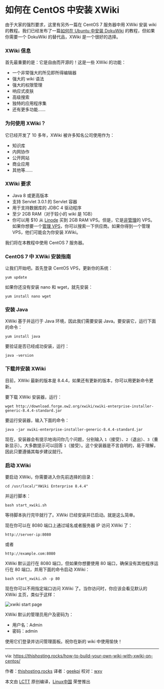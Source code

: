 如何在 CentOS 中安装 XWiki
============================================================

由于大家的强烈要求，这里有另外一篇在 CentOS 7 服务器中用 XWiki 安装 wiki 的教程。我们已经发布了一篇[如何在 Ubuntu 中安装 DokuWiki][8] 的教程，但如果你需要一个 DokuWiki 的替代品，XWiki 是一个很好的选择。

### XWiki 信息

首先最重要的是：它是自由而开源的！这是一些 XWiki 的功能：

*   一个非常强大的所见即所得编辑器
*   强大的 wiki 语法
*   强大的权限管理
*   响应式皮肤
*   高级搜索
*   独特的应用程序集
*   还有更多功能……

### 为何使用 XWiki？

它已经开发了 10 多年，XWiki 被许多知名公司使用作为：

*   知识库
*   内网协作
*   公开网站
*   商业应用
*   其他等……

### XWiki 要求

*   Java 8 或更高版本
*   支持 Servlet 3.0.1 的 Servlet 容器
*   用于支持数据库的 JDBC 4 驱动程序
*   至少 2GB RAM（对于较小的 wiki 是 1GB）
*   你可以用 $10 从 [Linode][1] 买到 2GB RAM VPS。但是，它是[非管理][2]的 VPS。如果你想要一个[管理 VPS][3]，你可以搜索一下供应商。如果你得到一个管理 VPS，他们可能会为你安装 XWiki。

我们将在本教程中使用 CentOS 7 服务器。

### CentOS 7 中 XWiki 安装指南

让我们开始吧。首先登录 CentOS VPS，更新你的系统：

```
yum update
```

如果你还没有安装 nano 和 wget，就先安装：

```
yum install nano wget
```

### 安装 Java

XWiki 基于并运行于 Java 环境，因此我们需要安装 Java。要安装它，运行下面的命令：

```
yum install java
```

要验证是否已经成功安装，运行：

```
java -version
```

### 下载并安装 XWiki

目前，XWiki 最新的版本是 8.4.4，如果还有更新的版本，你可以用更新命令更新。

要下载 XWiki 安装器，运行：

```
wget http://download.forge.ow2.org/xwiki/xwiki-enterprise-installer-generic-8.4.4-standard.jar
```

要运行安装器，输入下面的命令：

```
java -jar xwiki-enterprise-installer-generic-8.4.4-standard.jar
```

现在，安装器会有提示地询问你几个问题，分别输入 `1`（接受）、`2`（退出）、`3`（重新显示）。大多数提示可以回答 `1`（接受）。这个安装器是不言自明的，易于理解，因此只要遵循其每步建议就行。

### 启动 XWiki

要启动 XWiki，你需要进入你先前选择的目录：

```
cd /usr/local/"XWiki Enterprise 8.4.4"
```

并运行脚本：

```
bash start_xwiki.sh
```

等待脚本执行完毕就行了。XWiki 已经安装并已启动。就是这么简单。

现在你可以在 8080 端口上通过域名或者服务器 IP 访问 XWiki 了：

```
http://server-ip:8080
```

或者

```
http://example.com:8080
```

XWiki 默认运行在 8080 端口，但如果你想要使用 80 端口，确保没有其他程序运行在 80 端口，并用下面的命令启动 XWiki： 

```
bash start_xwiki.sh -p 80
```

现在你可以不用指定端口访问 XWiki 了。当你访问时，你应该会看见默认的 XWiki 主页，类似于这样：

 ![xwiki start page](https://thishosting.rocks/wp-content/uploads/2017/02/xwiki-starting-page.jpg.webp) 

XWiki 默认的管理员用户及密码为：

- 用户名：Admin
- 密码：admin

使用它们登录并访问管理面板。祝你在新的 wiki 中使用愉快！

--------------------------------------------------------------------------------

via: https://thishosting.rocks/how-to-build-your-own-wiki-with-xwiki-on-centos/

作者：[thishosting.rocks][a]
译者：[geekpi](https://github.com/geekpi)
校对：[wxy](https://github.com/wxy)

本文由 [LCTT](https://github.com/LCTT/TranslateProject) 原创编译，[Linux中国](https://linux.cn/) 荣誉推出

[a]:https://thishosting.rocks
[1]:https://thishosting.rocks/go/linode
[2]:https://thishosting.rocks/cheap-cloud-hosting-providers-comparison/
[3]:https://thishosting.rocks/best-cheap-managed-vps/
[4]:https://thishosting.rocks/category/knowledgebase/
[5]:https://thishosting.rocks/tag/wiki/
[6]:https://thishosting.rocks/tag/xwiki/
[7]:https://thishosting.rocks/2017/02/12/
[8]:https://linux.cn/article-8178-1.html

